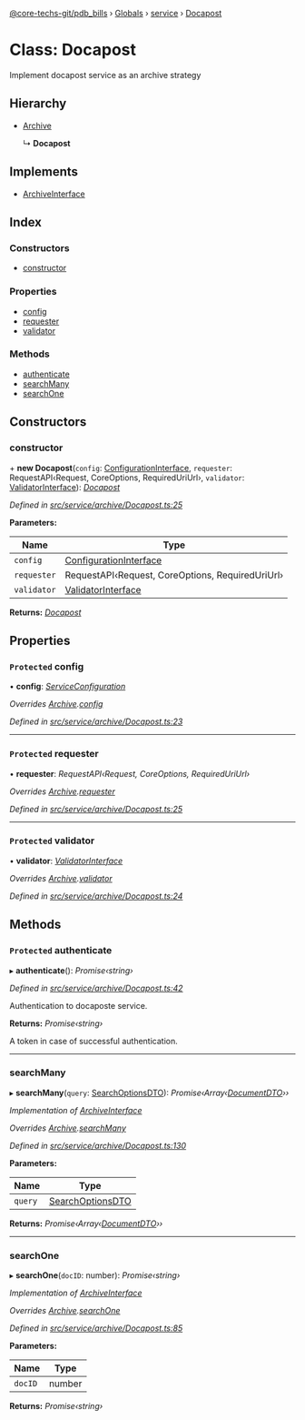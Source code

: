[@core-techs-git/pdb_bills](../README.md) › [Globals](../globals.md) › [service](../modules/service.md) › [Docapost](service.docapost.md)

# Class: Docapost

Implement docapost service as an archive strategy

## Hierarchy

* [Archive](service.archive.md)

  ↳ **Docapost**

## Implements

* [ArchiveInterface](../interfaces/service.archiveinterface.md)

## Index

### Constructors

* [constructor](service.docapost.md#constructor)

### Properties

* [config](service.docapost.md#protected-config)
* [requester](service.docapost.md#protected-requester)
* [validator](service.docapost.md#protected-validator)

### Methods

* [authenticate](service.docapost.md#protected-authenticate)
* [searchMany](service.docapost.md#searchmany)
* [searchOne](service.docapost.md#searchone)

## Constructors

###  constructor

\+ **new Docapost**(`config`: [ConfigurationInterface](../interfaces/service.configurationinterface.md), `requester`: RequestAPI‹Request, CoreOptions, RequiredUriUrl›, `validator`: [ValidatorInterface](../interfaces/service.validatorinterface.md)): *[Docapost](service.docapost.md)*

*Defined in [src/service/archive/Docapost.ts:25](https://github.com/Core-Techs-Git/pdb_bills/blob/129d5d6/src/service/archive/Docapost.ts#L25)*

**Parameters:**

Name | Type |
------ | ------ |
`config` | [ConfigurationInterface](../interfaces/service.configurationinterface.md) |
`requester` | RequestAPI‹Request, CoreOptions, RequiredUriUrl› |
`validator` | [ValidatorInterface](../interfaces/service.validatorinterface.md) |

**Returns:** *[Docapost](service.docapost.md)*

## Properties

### `Protected` config

• **config**: *[ServiceConfiguration](../modules/model.md#serviceconfiguration)*

*Overrides [Archive](service.archive.md).[config](service.archive.md#protected-abstract-config)*

*Defined in [src/service/archive/Docapost.ts:23](https://github.com/Core-Techs-Git/pdb_bills/blob/129d5d6/src/service/archive/Docapost.ts#L23)*

___

### `Protected` requester

• **requester**: *RequestAPI‹Request, CoreOptions, RequiredUriUrl›*

*Overrides [Archive](service.archive.md).[requester](service.archive.md#protected-abstract-requester)*

*Defined in [src/service/archive/Docapost.ts:25](https://github.com/Core-Techs-Git/pdb_bills/blob/129d5d6/src/service/archive/Docapost.ts#L25)*

___

### `Protected` validator

• **validator**: *[ValidatorInterface](../interfaces/service.validatorinterface.md)*

*Overrides [Archive](service.archive.md).[validator](service.archive.md#protected-abstract-validator)*

*Defined in [src/service/archive/Docapost.ts:24](https://github.com/Core-Techs-Git/pdb_bills/blob/129d5d6/src/service/archive/Docapost.ts#L24)*

## Methods

### `Protected` authenticate

▸ **authenticate**(): *Promise‹string›*

*Defined in [src/service/archive/Docapost.ts:42](https://github.com/Core-Techs-Git/pdb_bills/blob/129d5d6/src/service/archive/Docapost.ts#L42)*

Authentication to docaposte service.

**Returns:** *Promise‹string›*

A token in case of successful authentication.

___

###  searchMany

▸ **searchMany**(`query`: [SearchOptionsDTO](../modules/model.md#searchoptionsdto)): *Promise‹Array‹[DocumentDTO](../modules/model.md#documentdto)››*

*Implementation of [ArchiveInterface](../interfaces/service.archiveinterface.md)*

*Overrides [Archive](service.archive.md).[searchMany](service.archive.md#abstract-searchmany)*

*Defined in [src/service/archive/Docapost.ts:130](https://github.com/Core-Techs-Git/pdb_bills/blob/129d5d6/src/service/archive/Docapost.ts#L130)*

**Parameters:**

Name | Type |
------ | ------ |
`query` | [SearchOptionsDTO](../modules/model.md#searchoptionsdto) |

**Returns:** *Promise‹Array‹[DocumentDTO](../modules/model.md#documentdto)››*

___

###  searchOne

▸ **searchOne**(`docID`: number): *Promise‹string›*

*Implementation of [ArchiveInterface](../interfaces/service.archiveinterface.md)*

*Overrides [Archive](service.archive.md).[searchOne](service.archive.md#abstract-searchone)*

*Defined in [src/service/archive/Docapost.ts:85](https://github.com/Core-Techs-Git/pdb_bills/blob/129d5d6/src/service/archive/Docapost.ts#L85)*

**Parameters:**

Name | Type |
------ | ------ |
`docID` | number |

**Returns:** *Promise‹string›*
